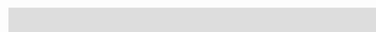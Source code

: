 <div style="position: relative;">
  <div style="width: 100%; height: 100%; background-image: url('/pink-overlay.png'); background-size: contain;"></div>
  <iframe id="background-video" src="https://www.youtube.com/embed/JzwLky3TP2U?rel=0&version=3&autoplay=1&controls=0&showinfo=0&loop=1&cc_load_policy=0&disablekb=1&enablejsapi=1&iv_load_policy=3&modestbranding=1" width="800px" height="450px" frameborder="0" allowfullscreen></iframe>
</div>
  
<script>
iframe.getElementById('background-video').mute();
</script>
